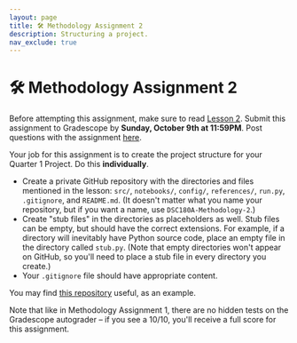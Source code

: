```yaml
---
layout: page
title: 🛠 Methodology Assignment 2
description: Structuring a project.
nav_exclude: true
---
```


# 🛠 Methodology Assignment 2

Before attempting this assignment, make sure to read [Lesson 2](../../../../lessons/q1/02). Submit this assignment to Gradescope by **Sunday, October 9th at 11:59PM**. Post questions with the assignment [here](https://edstem.org/us/courses/28947/discussion/1876813).

Your job for this assignment is to create the project structure for your Quarter 1 Project. Do this **individually**.

* Create a private GitHub repository with the directories and files
  mentioned in the lesson: `src/`, `notebooks/`, `config/`, `references/`,
  `run.py`, `.gitignore`, and `README.md`. (It doesn't matter what you name your repository, but if you want a name, use `DSC180A-Methodology-2`.)
* Create "stub files" in the directories as placeholders as
  well. Stub files can be empty, but should have the correct
  extensions. For example, if a directory will inevitably have Python
  source code, place an empty file in the directory called `stub.py`. (Note that empty directories won't appear on GitHub, so you'll need to place a stub file in every directory you create.)
* Your `.gitignore` file should have appropriate content.

You may find [this
repository](https://github.com/DSC-Capstone/project-templates) useful,
as an example.

Note that like in Methodology Assignment 1, there are no hidden tests on the Gradescope autograder – if you see a 10/10, you'll receive a full score for this assignment.